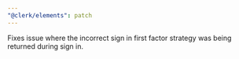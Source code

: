 ```yaml
---
"@clerk/elements": patch
---
```


Fixes issue where the incorrect sign in first factor strategy was being returned during sign in.
